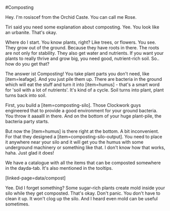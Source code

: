 #Composting

Hey. I'm rosiscef from the Orchid Caste. You can call me Rose.

Tiri said you need some explanation about composting. Yee. You look like an urbanite. That's okay.

Where do I start. You know plants, right? Like trees, or flowers. You see. They grow out of the ground. Because they have roots in there. The roots are not only for stability. They also get water and nutrients. If you want your plants to really thrive and grow big, you need good, nutrient-rich soil. So.. how do you get that?

The answer ist Composting! You take plant parts you don't need, like [item=leafage]. And you just pile them up. There are bacteria in the ground which will eat the stuff and turn it into [item=humus] - that's a smart word for 'soil with a lot of nutrients'. It's kind of a cycle. Soil turns into plant, plant turns back into soil.

First, you build a [item=composting-silo]. Those Clockwork guys engineered that to provide a good environment for your ground bacteria. You throw it aaaalll in there. And on the bottom of your huge plant-pile, the bacteria party starts.

But now the [item=humus] is there right at the bottom. A bit inconvenient. For that they designed a [item=composting-silo-output]. You need to place it anywhere near your silo and it will get you the humus with some underground machinery or something like that. I don't know how that works, haha. Just glad it does!

We have a catalogue with all the items that can be composted somewhere in the dayda-tab. It's also mentioned in the tooltips.

[linked-page=data/compost]

Yee. Did I forget something? Some sugar-rich plants create mold inside your silo while they get composted. That's okay. Don't panic. You don't have to clean it up. It won't clog up the silo. And I heard even mold can be useful sometimes.

